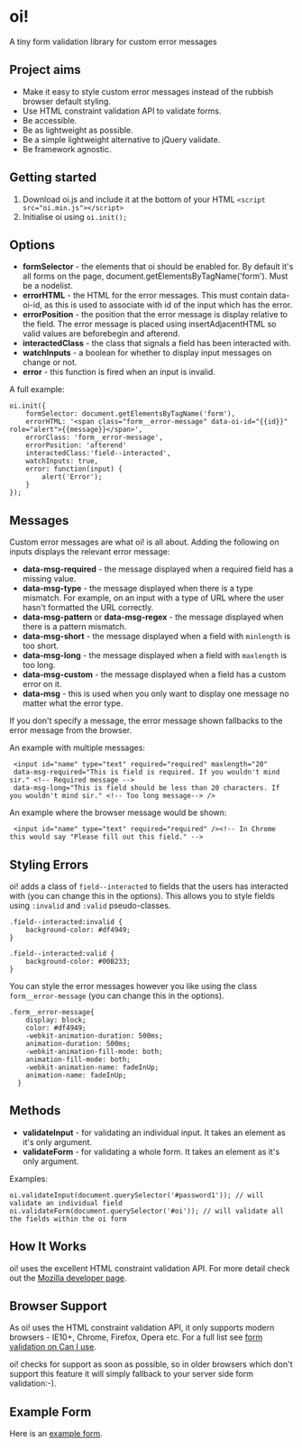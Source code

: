 # oi!

A tiny form validation library for custom error messages

## Project aims

* Make it easy to style custom error messages instead of the rubbish browser default styling.
* Use HTML constraint validation API to validate forms.
* Be accessible.
* Be as lightweight as possible.
* Be a simple lightweight alternative to jQuery validate.
* Be framework agnostic.

## Getting started

1. Download oi.js and include it at the bottom of your HTML `<script src="oi.min.js"></script>`
2. Initialise oi using `oi.init();`

## Options

* **formSelector** - the elements that oi should be enabled for. By default it's all forms on the page, document.getElementsByTagName('form'). Must be a nodelist.
* **errorHTML** - the HTML for the error messages. This must contain data-oi-id, as this is used to associate with id of the input which has the error.
* **errorPosition** - the position that the error message is display relative to the field. The error message is placed using insertAdjacentHTML so valid values are beforebegin and afterend.
* **interactedClass** - the class that signals a field has been interacted with.
* **watchInputs** - a boolean for whether to display input messages on change or not.
* **error** - this function is fired when an input is invalid.

A full example:
```
oi.init({
    formSelector: document.getElementsByTagName('form'),
    errorHTML: '<span class="form__error-message" data-oi-id="{{id}}" role="alert">{{message}}</span>',
    errorClass: 'form__error-message',
    errorPosition: 'afterend'
    interactedClass:'field--interacted',
    watchInputs: true,
    error: function(input) {
        alert('Error');
    }
});
```
## Messages

Custom error messages are what oi! is all about. Adding the following on inputs displays the relevant error message:

* **data-msg-required** - the message displayed when a required field has a missing value.
* **data-msg-type** - the message displayed when there is a type mismatch. For example, on an input with a type of URL where the user hasn't formatted the URL correctly.
* **data-msg-pattern** or **data-msg-regex** - the message displayed when there is a pattern mismatch.
* **data-msg-short** - the message displayed when a field  with `minlength` is too short.
* **data-msg-long** - the message displayed when a field  with `maxlength` is too long.
* **data-msg-custom** - the message displayed when a field has a custom error on it.
* **data-msg** - this is used when you only want to display one message no matter what the error type.

If you don't specify a message, the error message shown fallbacks to the error message from the browser.

An example with multiple messages:
```
 <input id="name" type="text" required="required" maxlength="20"
 data-msg-required="This is field is required. If you wouldn't mind sir." <!-- Required message -->
 data-msg-long="This is field should be less than 20 characters. If you wouldn't mind sir." <!-- Too long message--> />
```

An example where the browser message would be shown:
```
 <input id="name" type="text" required="required" /><!-- In Chrome this would say "Please fill out this field." -->
```

## Styling Errors

oi! adds a class of `field--interacted` to fields that the users has interacted with (you can change this in the options). This allows you to style fields using `:invalid` and `:valid` pseudo-classes.
```
.field--interacted:invalid {
	background-color: #df4949;
}

.field--interacted:valid {
	background-color: #00B233;
}
```
You can style the error messages however you like using the class `form__error-message` (you can change this in the options).
```
.form__error-message{
	display: block;
	color: #df4949;
	-webkit-animation-duration: 500ms;
    animation-duration: 500ms;
    -webkit-animation-fill-mode: both;
    animation-fill-mode: both;
	-webkit-animation-name: fadeInUp;
  	animation-name: fadeInUp;
  }
```

## Methods

* **validateInput** - for validating an individual input. It takes an element as it's only argument.
* **validateForm** - for validating a whole form. It takes an element as it's only argument.

Examples:

```
oi.validateInput(document.querySelector('#password1')); // will validate an individual field
oi.validateForm(document.querySelector('#oi')); // will validate all the fields within the oi form
```

## How It Works

oi! uses the excellent HTML constraint validation API. For more detail check out the [Mozilla developer page](https://developer.mozilla.org/en-US/docs/Web/Guide/HTML/HTML5/Constraint_validation).

## Browser Support

As oi! uses the HTML constraint validation API, it only supports modern browsers - IE10+, Chrome, Firefox, Opera etc. For a full list see [form validation on Can I use](http://caniuse.com/#feat=form-validation).

oi! checks for support as soon as possible, so in older browsers which don't support this feature it will simply fallback to your server side form validation:-).

## Example Form

Here is an [example form](http://mattbegent.github.io/oi/).
